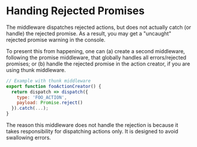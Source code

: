# Handing Rejected Promises

The middleware dispatches rejected actions, but does not actually catch (or handle) the rejected promise. As a result, you may get a "uncaught" rejected promise warning in the console.

To present this from happening, one can (a) create a second middleware, following the promise middleware, that globally handles all errors/rejected promises; or (b) handle the rejected promise in the action creator, if you are using thunk middleware.

```js
// Example with thunk middleware
export function fooActionCreator() {
  return dispatch => dispatch({
    type: 'FOO_ACTION',
    payload: Promise.reject()
  }).catch(...);
}
```

The reason this middleware does not handle the rejection is because it takes responsibility for dispatching actions only. It is designed to avoid swallowing errors.
